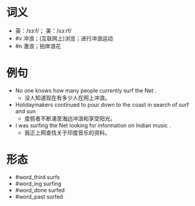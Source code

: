 # 词义
- 英：/sɜːf/； 美：/sɜːrf/
- #v 冲浪；(互联网上)浏览；进行冲浪运动
- #n 激浪；拍岸浪花
# 例句
- No one knows how many people currently surf the Net .
	- 没人知道现在有多少人在网上冲浪。
- Holidaymakers continued to pour down to the coast in search of surf and sun
	- 度假者不断涌至海边冲浪和享受阳光。
- I was surfing the Net looking for information on Indian music .
	- 我正上网查找关于印度音乐的资料。
# 形态
- #word_third surfs
- #word_ing surfing
- #word_done surfed
- #word_past surfed
